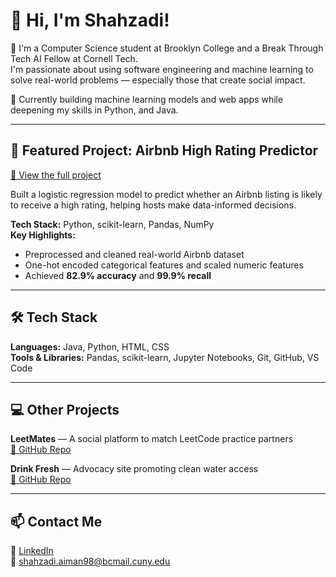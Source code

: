 # 👋 Hi, I'm Shahzadi!

🌷 I'm a Computer Science student at Brooklyn College and a Break Through Tech AI Fellow at Cornell Tech.  
I'm passionate about using software engineering and machine learning to solve real-world problems — especially those that create social impact.

🔭 Currently building machine learning models and web apps while deepening my skills in Python, and Java.

---

## 🎯 Featured Project: Airbnb High Rating Predictor  
[🔗 View the full project](https://github.com/ShahzadiAiman/Airbnb-HighRating-Model)

Built a logistic regression model to predict whether an Airbnb listing is likely to receive a high rating, helping hosts make data-informed decisions.

**Tech Stack:** Python, scikit-learn, Pandas, NumPy  
**Key Highlights:**  
- Preprocessed and cleaned real-world Airbnb dataset  
- One-hot encoded categorical features and scaled numeric features  
- Achieved **82.9% accuracy** and **99.9% recall**

---

## 🛠 Tech Stack

**Languages:** Java, Python, HTML, CSS  
**Tools & Libraries:** Pandas, scikit-learn, Jupyter Notebooks, Git, GitHub, VS Code

---

## 💻 Other Projects

**LeetMates** — A social platform to match LeetCode practice partners  
[🔗 GitHub Repo](https://github.com/jaren55/LeetMate)

**Drink Fresh** — Advocacy site promoting clean water access  
[🔗 GitHub Repo](https://replit.com/@shahzadiAiman/SAimanAdvocacyProject#index.html)

---

## 📫 Contact Me

📍 [LinkedIn](https://www.linkedin.com/in/shahzadi-aiman/)  
📧 shahzadi.aiman98@bcmail.cuny.edu
